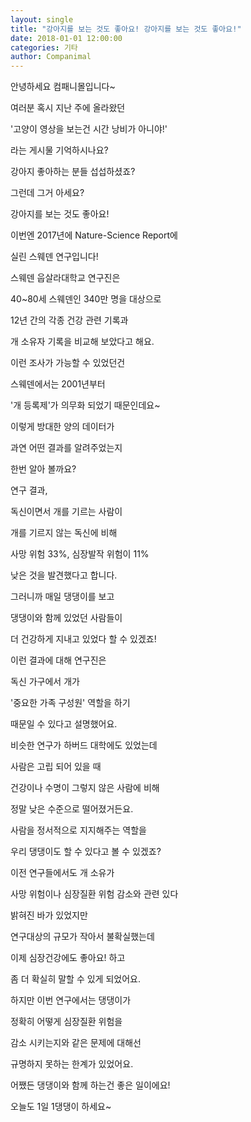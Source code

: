 ```yaml
---
layout: single
title: "강아지를 보는 것도 좋아요! 강아지를 보는 것도 좋아요!"
date: 2018-01-01 12:00:00
categories: 기타
author: Companimal
---
```


안녕하세요 컴패니몰입니다~

여러분 혹시 지난 주에 올라왔던

'고양이 영상을 보는건 시간 낭비가 아니야!'

라는 게시물 기억하시나요?

강아지 좋아하는 분들 섭섭하셨죠?

그런데 그거 아세요?

강아지를 보는 것도 좋아요!

이번엔 2017년에 Nature-Science Report에

실린 스웨덴 연구입니다!

스웨덴 웁살라대학교 연구진은

40~80세 스웨덴인 340만 명을 대상으로

12년 간의 각종 건강 관련 기록과

개 소유자 기록을 비교해 보았다고 해요.

이런 조사가 가능할 수 있었던건

스웨덴에서는 2001년부터

'개 등록제'가 의무화 되었기 때문인데요~

이렇게 방대한 양의 데이터가

과연 어떤 결과를 알려주었는지

한번 알아 볼까요?

연구 결과,

독신이면서 개를 기르는 사람이

개를 기르지 않는 독신에 비해

사망 위험 33%, 심장발작 위험이 11%

낮은 것을 발견했다고 합니다.

그러니까 매일 댕댕이를 보고

댕댕이와 함께 있었던 사람들이

더 건강하게 지내고 있었다 할 수 있겠죠!

이런 결과에 대해 연구진은

독신 가구에서 개가

'중요한 가족 구성원' 역할을 하기

때문일 수 있다고 설명했어요.

비슷한 연구가 하버드 대학에도 있었는데

사람은 고립 되어 있을 때

건강이나 수명이 그렇지 않은 사람에 비해

정말 낮은 수준으로 떨어졌거든요.

사람을 정서적으로 지지해주는 역할을

우리 댕댕이도 할 수 있다고 볼 수 있겠죠?

이전 연구들에서도 개 소유가

사망 위험이나 심장질환 위험 감소와 관련 있다

밝혀진 바가 있었지만

연구대상의 규모가 작아서 불확실했는데

이제 심장건강에도 좋아요! 하고

좀 더 확실히 말할 수 있게 되었어요.

하지만 이번 연구에서는 댕댕이가

정확히 어떻게 심장질환 위험을

감소 시키는지와 같은 문제에 대해선

규명하지 못하는 한계가 있었어요.

어쨌든 댕댕이와 함께 하는건 좋은 일이에요!

오늘도 1일 1댕댕이 하세요~
